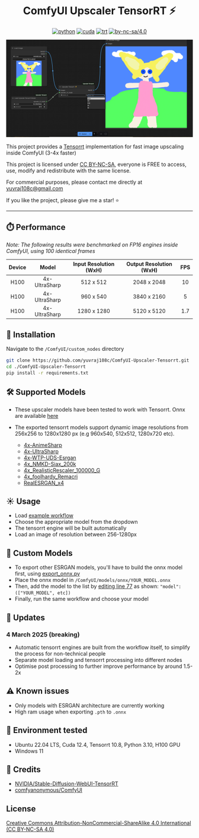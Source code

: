 <div align="center">

# ComfyUI Upscaler TensorRT ⚡

[![python](https://img.shields.io/badge/python-3.10.12-green)](https://www.python.org/downloads/release/python-31012/)
[![cuda](https://img.shields.io/badge/cuda-12.6-green)](https://developer.nvidia.com/cuda-downloads)
[![trt](https://img.shields.io/badge/TRT-10.8-green)](https://developer.nvidia.com/tensorrt)
[![by-nc-sa/4.0](https://img.shields.io/badge/license-CC--BY--NC--SA--4.0-lightgrey)](https://creativecommons.org/licenses/by-nc-sa/4.0/deed.en)

</div>

<p align="center">
  <img src="assets/node.png" />

</p>

This project provides a [Tensorrt](https://github.com/NVIDIA/TensorRT) implementation for fast image upscaling inside ComfyUI (3-4x faster)

This project is licensed under [CC BY-NC-SA](https://creativecommons.org/licenses/by-nc-sa/4.0/), everyone is FREE to access, use, modify and redistribute with the same license.

For commercial purposes, please contact me directly at yuvraj108c@gmail.com

If you like the project, please give me a star! ⭐

---

## ⏱️ Performance

_Note: The following results were benchmarked on FP16 engines inside ComfyUI, using 100 identical frames_

| Device |     Model     | Input Resolution (WxH) | Output Resolution (WxH) | FPS |
| :----: | :-----------: | :--------------------: | :---------------------: | :-: |
|  H100  | 4x-UltraSharp |       512 x 512        |       2048 x 2048       |  10  |
|  H100  | 4x-UltraSharp |       960 x 540        |       3840 x 2160       |  5  |
|  H100  | 4x-UltraSharp |       1280 x 1280      |       5120 x 5120       |  1.7  |

## 🚀 Installation

Navigate to the `/ComfyUI/custom_nodes` directory

```bash
git clone https://github.com/yuvraj108c/ComfyUI-Upscaler-Tensorrt.git
cd ./ComfyUI-Upscaler-Tensorrt
pip install -r requirements.txt
```

## 🛠️ Supported Models

- These upscaler models have been tested to work with Tensorrt. Onnx are available [here](https://huggingface.co/yuvraj108c/ComfyUI-Upscaler-Onnx/tree/main)
- The exported tensorrt models support dynamic image resolutions from 256x256 to 1280x1280 px (e.g 960x540, 512x512, 1280x720 etc).

   - [4x-AnimeSharp](https://openmodeldb.info/models/4x-AnimeSharp)
   - [4x-UltraSharp](https://openmodeldb.info/models/4x-UltraSharp)
   - [4x-WTP-UDS-Esrgan](https://openmodeldb.info/models/4x-WTP-UDS-Esrgan)
   - [4x_NMKD-Siax_200k](https://openmodeldb.info/models/4x-NMKD-Siax-CX)
   - [4x_RealisticRescaler_100000_G](https://openmodeldb.info/models/4x-RealisticRescaler)
   - [4x_foolhardy_Remacri](https://openmodeldb.info/models/4x-Remacri)
   - [RealESRGAN_x4](https://openmodeldb.info/models/4x-realesrgan-x4plus)

## ☀️ Usage

- Load [example workflow](assets/tensorrt_upscaling_workflow.json) 
- Choose the appropriate model from the dropdown
- The tensorrt engine will be built automatically
- Load an image of resolution between 256-1280px

## 🔧 Custom Models
- To export other ESRGAN models, you'll have to build the onnx model first, using [export_onnx.py](scripts/export_onnx.py) 
- Place the onnx model in `/ComfyUI/models/onnx/YOUR_MODEL.onnx`
- Then, add the model to the list by [editing line 77](scripts/export_onnx.py) as shown: `"model": (["YOUR_MODEL", etc])`
- Finally, run the same workflow and choose your model

## 🚨 Updates
### 4 March 2025 (breaking)
- Automatic tensorrt engines are built from the workflow itself, to simplify the process for non-technical people
- Separate model loading and tensorrt processing into different nodes
- Optimise post processing to further improve performance by around 1.5-2x

## ⚠️ Known issues

- Only models with ESRGAN architecture are currently working
- High ram usage when exporting `.pth` to `.onnx`

## 🤖 Environment tested

- Ubuntu 22.04 LTS, Cuda 12.4, Tensorrt 10.8, Python 3.10, H100 GPU
- Windows 11

## 👏 Credits

- [NVIDIA/Stable-Diffusion-WebUI-TensorRT](https://github.com/NVIDIA/Stable-Diffusion-WebUI-TensorRT)
- [comfyanonymous/ComfyUI](https://github.com/comfyanonymous/ComfyUI)

## License

[Creative Commons Attribution-NonCommercial-ShareAlike 4.0 International (CC BY-NC-SA 4.0)](https://creativecommons.org/licenses/by-nc-sa/4.0/)
